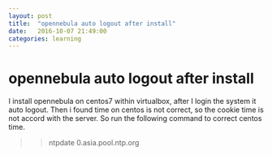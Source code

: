 ```yaml
---
layout: post
title:  "opennebula auto logout after install"
date:   2016-10-07 21:49:00
categories: learning
---
```


# opennebula auto logout after install

I install opennebula on centos7 within virtualbox, after I login the system it auto logout. Then i found time on centos is not correct, so the cookie time is not accord with the server. So run the following command to correct centos time.

>> ntpdate 0.asia.pool.ntp.org